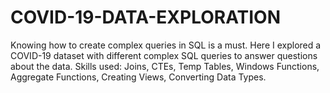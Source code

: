 # COVID-19-DATA-EXPLORATION
Knowing how to create complex queries in SQL is a must. Here I explored a COVID-19 dataset with different complex SQL queries to answer questions about the data. Skills used: Joins, CTEs, Temp Tables, Windows Functions, Aggregate Functions, Creating Views, Converting Data Types.
